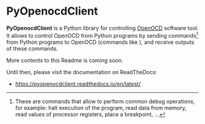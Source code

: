# PyOpenocdClient

**PyOpenocdClient** is a Python library for controlling [OpenOCD](https://openocd.org) software tool. It allows to control OpenOCD from Python programs by sending commands[^1] from Python programs to OpenOCD (commands like ), and receive outputs of these commands.

More contents to this Readme is coming soon.

Until then, please visit the documentation on ReadTheDocs:

- https://pyopenocdclient.readthedocs.io/en/latest/

[^1]: These are commands that allow to perform common debug operations, for example: halt execution of the program, read data from memory, read values of processor registers, place a breakpoint, ...


